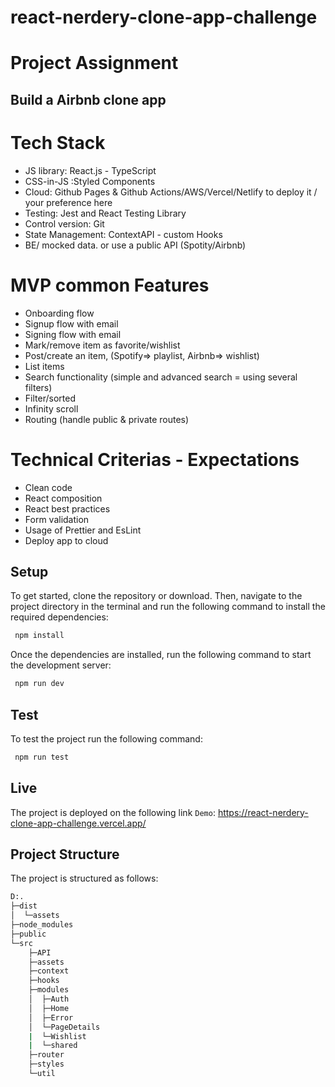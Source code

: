 # react-nerdery-clone-app-challenge

# Project Assignment

 ## Build a Airbnb clone app

# Tech Stack

- JS library: React.js - TypeScript
- CSS-in-JS :Styled Components 
- Cloud: Github Pages & Github Actions/AWS/Vercel/Netlify to deploy it / your preference here
- Testing: Jest and React Testing Library
- Control version: Git
- State Management: ContextAPI - custom Hooks
- BE/ mocked data. or use a public API (Spotity/Airbnb)

# MVP common Features

- Onboarding flow
- Signup flow with email 
- Signing flow with email
- Mark/remove item as favorite/wishlist
- Post/create an item, (Spotify=> playlist, Airbnb=> wishlist)
- List items
- Search functionality (simple and advanced search = using several filters)
- Filter/sorted
- Infinity scroll
- Routing (handle public & private routes) 

# Technical Criterias - Expectations
- Clean code
- React composition
- React best practices
- Form validation
- Usage of Prettier and EsLint
- Deploy app to cloud
 
 ## Setup 
 To get started, clone the repository or download. Then, navigate to the project directory in the terminal and run the following command to install the required dependencies:
 ```bash
  npm install 
```
Once the dependencies are installed, run the following command to start the development server:
```bash
 npm run dev 
```
## Test
To test the project run the following command:
```bash
 npm run test
```
## Live
The project is deployed on the following link `Demo`: https://react-nerdery-clone-app-challenge.vercel.app/

## Project Structure
The project is structured as follows:
```bash
D:.
├─dist
│  └─assets
├─node_modules
├─public
└─src
    ├─API
    ├─assets
    ├─context
    ├─hooks
    ├─modules
    │  ├─Auth
    │  ├─Home
    │  ├─Error
    │  └─PageDetails
    |  └─Wishlist
    |  └─shared
    ├─router
    ├─styles
    └─util
```

